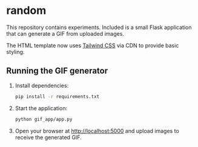 # random

This repository contains experiments. Included is a small Flask application
that can generate a GIF from uploaded images.

The HTML template now uses [Tailwind CSS](https://tailwindcss.com/) via CDN to
provide basic styling.

## Running the GIF generator

1. Install dependencies:
   ```bash
   pip install -r requirements.txt
   ```

2. Start the application:
   ```bash
   python gif_app/app.py
   ```

3. Open your browser at [http://localhost:5000](http://localhost:5000)
and upload images to receive the generated GIF.
